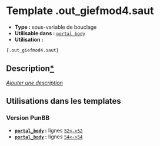 # Template .out_giefmod4.saut
* __Type :__ sous-variable de bouclage
* __Utilisable dans :__ [`portal_body`](../tpl/portal_body.md#readme)
* __Utilisation :__

```html
{.out_giefmod4.saut}
```

## Description[*](https://fa-tvars.appspot.com/var/.out_giefmod4.saut)
[*Ajouter une description*](https://fa-tvars.appspot.com/var/.out_giefmod4.saut)

## Utilisations dans les templates

### Version PunBB
* __[`portal_body`](../tpl/portal_body.md#readme) :__ lignes [`52`](../src/punbb/portal_body.tpl#L52)[`<->`](../src/punbb/portal_body.tpl#L52-L52)[`52`](../src/punbb/portal_body.tpl#L52)
* __[`portal_body`](../tpl/portal_body.md#readme) :__ lignes [`54`](../src/punbb/portal_body.tpl#L54)[`<->`](../src/punbb/portal_body.tpl#L54-L54)[`54`](../src/punbb/portal_body.tpl#L54)

